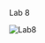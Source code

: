 Lab 8

![Lab8](https://github.com/vNexif/WDP_Lab8/blob/master/.github/workflows/cmake.yml/badge.svg)
